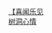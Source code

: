 [【喜闻乐见](http://tieba.baidu.com/p/2388760274?see_lz=1&pn=)   
[树洞心情](http://tieba.baidu.com/p/2390888470?see_lz=1&pn=)   
